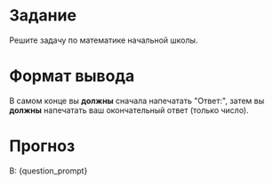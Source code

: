# Задание
Решите задачу по математике начальной школы.

# Формат вывода
В самом конце вы **должны** сначала напечатать "Ответ:", затем вы **должны** напечатать ваш окончательный ответ (только число).

# Прогноз
В: {question_prompt}